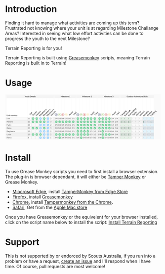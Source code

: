 # Introduction #
Finding it hard to manage what activities are coming up this term?
Frustrated not knowing where your unit is at regarding Milestone Challange Areas?
Interested in seeing what low effort activities can be done to progress the youth to the next Milestone?

Terrain Reporting is for you!

Terrain Reporting is built using [Greasemonkey](https://en.wikipedia.org/wiki/Greasemonkey) scripts, meaning Terrain Reporting is built in to Terrain!

# Usage #

![alt text](https://github.com/eamonbarker/terrain-reporting/blob/main/images/AchievementGrid.jpg?raw=true)

# Install #
To use Grease Monkey scripts you need to first install a browser extension. The plug-in is browser dependant, it will either be [Tamper Monkey](https://www.tampermonkey.net/index.php?locale=en) or Grease Monkey.
- [Miocrosoft Edge](https://www.tampermonkey.net/index.php?browser=edge&locale=en), install [TamperMonkey from Edge Store](https://microsoftedge.microsoft.com/addons/detail/iikmkjmpaadaobahmlepeloendndfphd)
- [Firefox](https://www.tampermonkey.net/index.php?browser=firefox&locale=en), install [Greasemonkey](https://addons.mozilla.org/firefox/addon/greasemonkey/)
- [Chrome](https://www.tampermonkey.net/index.php?browser=chrome&locale=en), install [Tampermonkey from the Chrome](https://chrome.google.com/webstore/detail/tampermonkey/dhdgffkkebhmkfjojejmpbldmpobfkfo).
- [Safari](https://www.tampermonkey.net/index.php?browser=safari&locale=en), Get from the [Apple Mac store](https://apps.apple.com/us/app/tampermonkey/id1482490089)

Once you have Greasemonkey or the equivelent for your browser installed, click on the script name below to install the script: [Install Terrain Reporting](https://github.com/eamonbarker/terrain-reporting/raw/main/terrain-reporting-gm-script.user.js)

# Support #
This is not supported by or endorced by Scouts Australia, if you run into a problem or have a request, [create an issue](https://github.com/eamonbarker/terrain-reporting/issues) and I'll respond when I have time.
Of course, pull requests are most welcome!
